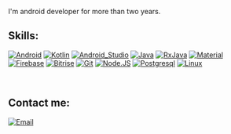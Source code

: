 I'm  android developer for more than two years.


## Skills:

[![Android](https://img.shields.io/badge/Android-3DDC84?style=for-the-badge&logo=android&logoColor=white&labelColor=101010)]()
[![Kotlin](https://img.shields.io/badge/Kotlin-0095D5?style=for-the-badge&logo=kotlin&logoColor=white&labelColor=101010)]()
[![Android_Studio](https://img.shields.io/badge/Android_Studio-3DDC84?style=for-the-badge&logo=android-studio&logoColor=white&labelColor=101010)]()
[![Java](https://img.shields.io/badge/Java-007396?style=for-the-badge&logo=java&logoColor=white&labelColor=101010)]()
[![RxJava](https://img.shields.io/badge/Rx_Java-B7178C?style=for-the-badge&logo=reactivex&logoColor=white&labelColor=101010)]()
[![Material](https://img.shields.io/badge/Material_Design-757575?style=for-the-badge&logo=material-design&logoColor=white&labelColor=101010)]()
</br>
[![Firebase](https://img.shields.io/badge/Firebase-FFCA28?style=for-the-badge&logo=firebase&logoColor=white&labelColor=101010)]()
[![Bitrise](https://img.shields.io/badge/Bitrise-683D87?style=for-the-badge&logo=bitrise&logoColor=white&labelColor=101010)]()
[![Git](https://img.shields.io/badge/Git-F05032?style=for-the-badge&logo=git&logoColor=white&labelColor=101010)]()
[![Node.JS](https://img.shields.io/badge/Node.JS-339933?style=for-the-badge&logo=node.js&logoColor=white&labelColor=101010)]()
[![Postgresql](https://img.shields.io/badge/Postgresql-4479A1?style=for-the-badge&logo=mysql&logoColor=white&labelColor=101010)]()
[![Linux](https://img.shields.io/badge/Linux-FCC624?style=for-the-badge&logo=linux&logoColor=white&labelColor=101010)]()

</br>

## Contact me:

[![Email](https://img.shields.io/badge/erick.alvz.1.9.9.3@gmail.com-my_personal_email_-D14836?style=for-the-badge&logo=gmail&logoColor=white&labelColor=101010)](mailto:erick.alvz.1.9.9.3@gmail.com)
